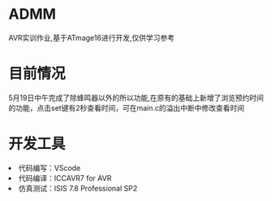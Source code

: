 # ADMM
AVR实训作业,基于ATmage16进行开发,仅供学习参考
# 目前情况
5月19日中午完成了除蜂鸣器以外的所以功能,在原有的基础上新增了浏览预约时间的功能，点击set键有2秒查看时间，可在main.c的溢出中断中修改查看时间</br>
# 开发工具
<li>代码编写：VScode
<li>代码编译：ICCAVR7 for AVR
<li>仿真测试：ISIS 7.8 Professional SP2
